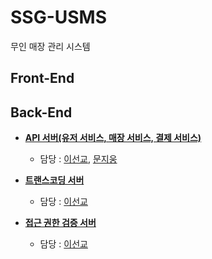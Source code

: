 # SSG-USMS
무인 매장 관리 시스템



## Front-End


## Back-End

- **[API 서버(유저 서비스, 매장 서비스, 결제 서비스)]()**
  - 담당 : [이선교](https://github.com/kyo705), [문지웅](https://github.com/aksenaksen)

- **[트랜스코딩 서버](https://github.com/kyo705/SSG-USMS-transcoding-server)**
  - 담당 : [이선교](https://github.com/kyo705)
 
- **[접근 권한 검증 서버]()**
  - 담당 : [이선교](https://github.com/kyo705)
